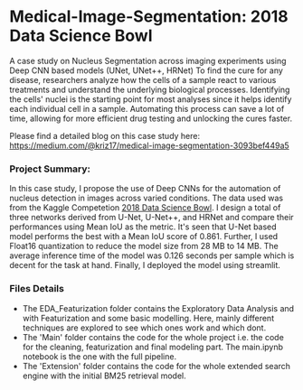 # Medical-Image-Segmentation: 2018 Data Science Bowl 
A case study on Nucleus Segmentation across imaging experiments using Deep CNN based models (UNet, UNet++, HRNet)
To find the cure for any disease, researchers analyze how the cells of a sample react to various treatments and understand the underlying biological processes. Identifying the cells' nuclei is the starting point for most analyses since it helps identify each individual cell in a sample. Automating this process can save a lot of time, allowing for more efficient drug testing and unlocking the cures faster. 

Please find a detailed blog on this case study here: https://medium.com/@kriz17/medical-image-segmentation-3093bef449a5

### Project Summary:
In this case study, I propose the use of Deep CNNs for the automation of nucleus detection in images across varied conditions. The data used was from the Kaggle Competetion [2018 Data Science Bowl](https://www.kaggle.com/c/data-science-bowl-2018). I design a total of three networks derived from U-Net, U-Net++, and HRNet and compare their performances using Mean IoU as the metric. It's seen that U-Net based model performs the best with a Mean IoU score of 0.861. Further, I used Float16 quantization to reduce the model size from 28 MB to 14 MB. The average inference time of the model was 0.126 seconds per sample which is decent for the task at hand. Finally, I deployed the model using streamlit. 

### Files Details
* The EDA_Featurization folder contains the Exploratory Data Analysis and with Featurization and some basic modelling. Here, mainly different techniques are explored to see which ones work and which dont. 
* The 'Main' folder contains the code for the whole project i.e. the code for the cleaning, featurization and final modeling part. The main.ipynb notebook is the one with the full pipeline.
* The 'Extension' folder contains the code for the whole extended search engine with the initial BM25 retrieval model.

